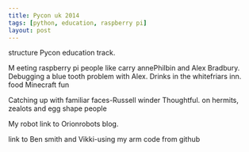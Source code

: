 ```yaml
---
title: Pycon uk 2014
tags: [python, education, raspberry pi]
layout: post
---
```

structure
 Pycon education track.
 
  M eeting raspberry pi people like carry annePhilbin and Alex Bradbury. Debugging a blue tooth problem with Alex. 
   Drinks in the  whitefriars inn.
   food
    Minecraft fun
 
 Catching up with familiar faces-Russell winder
  Thoughtful. on hermits, zealots and egg shape people

 My robot link to Orionrobots blog.
 
  link to Ben smith and Vikki-using my arm code from github
  
